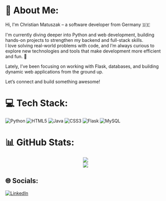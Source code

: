 # 💫 About Me:
Hi, I'm Christian Matuszak – a software developer from Germany 🇩🇪

I'm currently diving deeper into Python and web development, building hands-on projects to strengthen my backend and full-stack skills.<br> I love solving real-world problems with code, and I’m always curious to explore new technologies and tools that make development more efficient and fun. 🚀

Lately, I’ve been focusing on working with Flask, databases, and building dynamic web applications from the ground up.

Let’s connect and build something awesome!


# 💻 Tech Stack:
![Python](https://img.shields.io/badge/python-3670A0?style=for-the-badge&logo=python&logoColor=ffdd54) ![HTML5](https://img.shields.io/badge/html5-%23E34F26.svg?style=for-the-badge&logo=html5&logoColor=white) ![Java](https://img.shields.io/badge/java-%23ED8B00.svg?style=for-the-badge&logo=openjdk&logoColor=white) ![CSS3](https://img.shields.io/badge/css3-%231572B6.svg?style=for-the-badge&logo=css3&logoColor=white) ![Flask](https://img.shields.io/badge/flask-%23000.svg?style=for-the-badge&logo=flask&logoColor=white) ![MySQL](https://img.shields.io/badge/mysql-4479A1.svg?style=for-the-badge&logo=mysql&logoColor=white)
# 📊 GitHub Stats:
<p align="center">
  <img src="https://github-readme-stats.vercel.app/api?username=ChristianMatuszak&theme=dark&hide_border=false&include_all_commits=true&count_private=true" />
  <br/>
  <img src="https://github-readme-stats.vercel.app/api/top-langs/?username=ChristianMatuszak&theme=dark&hide_border=false&include_all_commits=true&count_private=true&layout=compact" />
</p>


## 🌐 Socials:
[![LinkedIn](https://img.shields.io/badge/LinkedIn-%230077B5.svg?logo=linkedin&logoColor=white)](https://linkedin.com/in/https://www.linkedin.com/in/christian-matuszak-5032a9250/) 
